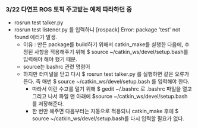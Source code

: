 ### 3/22 다연프 ROS 토픽 주고받는 예제 따라하던 중
- rosrun test talker.py
- rosrun test listener.py 를 입력하니 [rospack] Error: package 'test' not found 에러가 발생.
  - 이유 : 만든 package를 build하기 위해서 catkin_make를 실행한 다음에, 수정된 사항을 적용해주기 위해  $ source ~/catkin_ws/devel/setup.bash를 입력해야 해야 했기 때문.
  - source는 bashrc 관련 명령어
  - 하지만 터미널을 닫고 다시 $ rosrun test talker.py 를 실행하면 같은 오류가 뜬다. 즉 매번 $ source ~/catkin_ws/devel/setup.bash 를 입력해야 한다. 
    - 따라서 이런 수고를 덜기 위해 $ gedit ~/.bashrc 로 .bashrc 파일을 열고 그리고 나서 파일 맨 아래에 $source ~/catkin_ws/devel/setup.bash 를 저장해준다.
    - 한 번만 해주면 다음부터는 자동으로 적용되니 catkin_make 후에 $ source ~/catkin_ws/devel/setup.bash를 다시 입력할 필요가 없다. 
